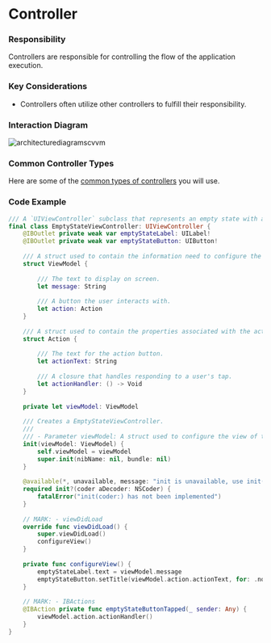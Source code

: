 # Controller
### Responsibility
Controllers are responsible for controlling the flow of the application execution. 

### Key Considerations
* Controllers often utilize other controllers to fulfill their responsibility.

### Interaction Diagram
![architecturediagramscvvm](https://user-images.githubusercontent.com/16432044/41422678-6d3caaa8-6fc7-11e8-9ee6-bd48d3343711.png)

### Common Controller Types
Here are some of the [common types of controllers](https://github.com/Lickability/swift-style-guide/blob/master/CommonControllerTypes.md) you will use.

### Code Example

```swift
/// A `UIViewController` subclass that represents an empty state with an action button.
final class EmptyStateViewController: UIViewController {
    @IBOutlet private weak var emptyStateLabel: UILabel!
    @IBOutlet private weak var emptyStateButton: UIButton!
    
    /// A struct used to contain the information need to configure the view of the empty state.
    struct ViewModel {
        
        /// The text to display on screen.
        let message: String
        
        /// A button the user interacts with.
        let action: Action
    }
    
    /// A struct used to contain the properties associated with the action button.
    struct Action {
        
        /// The text for the action button.
        let actionText: String
        
        /// A closure that handles responding to a user's tap.
        let actionHandler: () -> Void
    }
    
    private let viewModel: ViewModel
    
    /// Creates a EmptyStateViewController.
    ///
    /// - Parameter viewModel: A struct used to configure the view of the controller.
    init(viewModel: ViewModel) {
        self.viewModel = viewModel
        super.init(nibName: nil, bundle: nil)
    }
    
    @available(*, unavailable, message: "init is unavailable, use init(viewModel:)")
    required init?(coder aDecoder: NSCoder) {
        fatalError("init(coder:) has not been implemented")
    }
    
    // MARK: - viewDidLoad
    override func viewDidLoad() {
        super.viewDidLoad()
        configureView()
    }
    
    private func configureView() {
        emptyStateLabel.text = viewModel.message
        emptyStateButton.setTitle(viewModel.action.actionText, for: .normal)
    }
    
    // MARK: - IBActions
    @IBAction private func emptyStateButtonTapped(_ sender: Any) {
        viewModel.action.actionHandler()
    }
}
```
